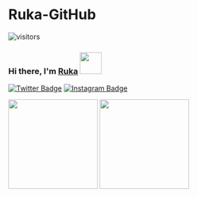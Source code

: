 <!--
**Ruka-GitHub/Ruka-GitHub** is a ✨ _special_ ✨ repository because its `README.md` (this file) appears on your GitHub profile.

Here are some ideas to get you started:

- 🔭 I’m currently working on ...
- 🌱 I’m currently learning ...
- 👯 I’m looking to collaborate on ...
- 🤔 I’m looking for help with ...
- 💬 Ask me about ...
- 📫 How to reach me: ...
- 😄 Pronouns: ...
- ⚡ Fun fact: ...
-->


# Ruka-GitHub

![visitors](https://visitor-badge.glitch.me/badge?page_id=Ruka-GitHub)

### Hi there, I'm <a href="https://github.com/Ruka-GitHub" target="_blank">Ruka</a> <img src="https://media.giphy.com/media/iGSP8Fnn5WiZMKKqeL/giphy.gif" width="44px">
<!-- <img src="https://media.giphy.com/media/hvRJCLFzcasrR4ia7z/giphy.gif" width="25px"> -->

<!-- [![Website Badge](https://img.shields.io/badge/Website-3b5998?style=flat-square&logo=google-chrome&logoColor=white)]() -->
[![Twitter Badge](https://img.shields.io/badge/-Twitter-00acee?style=flat-square&logo=Twitter&logoColor=white)](https://twitter.com/Ruka_code)
[![Instagram Badge](https://img.shields.io/badge/-Instagram-e4405f?style=flat-square&logo=Instagram&logoColor=white)](https://www.instagram.com/rukachan_r/)
<!-- [![Linkedin Badge](https://img.shields.io/badge/-LinkedIn-0e76a8?style=flat-square&logo=Linkedin&logoColor=white)]() -->



<p>
  <img height="180em" src="https://github-readme-stats.vercel.app/api?username=Ruka-GitHub&show_icons=true&hide_border=true&&count_private=true&include_all_commits=true" />
  <img height="180em" src="https://github-readme-stats.vercel.app/api/top-langs/?username=Ruka-GitHub&exclude_repo=KNN-Image-Classification&show_icons=true&hide_border=true&layout=compact&langs_count=8"/>
</p>


 <!--START_SECTION:waka-->
<!-- ```text
No Activity tracked this Week
``` -->
<!--END_SECTION:waka-->
